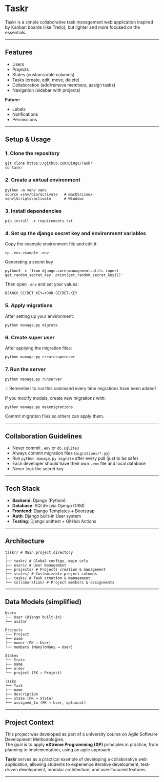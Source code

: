 # Taskr  

Taskr is a simple collaborative task management web application inspired by Kanban boards (like Trello), but lighter and more focused on the essentials.  

---

## Features  

- Users
- Projects  
- States (customizable columns)  
- Tasks (create, edit, move, delete)  
- Collaboration (add/remove members, assign tasks)  
- Navigation (sidebar with projects)  

**Future:**  
- Labels  
- Notifications  
- Permissions  

---

## Setup & Usage  

### 1. Clone the repository  

```
git clone https://github.com/Di0go/Taskr
cd taskr  
```

### 2. Create a virtual environment  
```
python -m venv venv  
source venv/bin/activate   # macOS/Linux  
venv\Scripts\activate      # Windows  
```

### 3. Install dependencies  
```
pip install -r requirements.txt  
```

### 4. Set up the django secret key and environment variables
Copy the example environment file and edit it:  
```
cp .env.example .env
```

Generating a secret key
```
python3 -c 'from django.core.management.utils import get_random_secret_key; print(get_random_secret_key())'
```

Then open `.env` and set your values:  
```
DJANGO_SECRET_KEY=YOUR-SECRET-KEY
```

### 5. Apply migrations  
After setting up your environment:  
```
python manage.py migrate
```

### 6. Create super user  
After applying the migration files:
```
python manage.py createsuperuser
```

### 7. Run the server
```
python manage.py runserver
```

💡 Remember to run this command every time migrations have been added!

If you modify models, create new migrations with:  
```
python manage.py makemigrations
```

Commit migration files so others can apply them.

---

## Collaboration Guidelines  

- Never commit `.env` or `db.sqlite3`  
- Always commit migration files (`migrations/*.py`)  
- Run `python manage.py migrate` after every pull (just to be safe)
- Each developer should have their own `.env` file and local database  
- Never leak the secret key

---

## Tech Stack  

- **Backend**: Django (Python)  
- **Database**: SQLite (via Django ORM)  
- **Frontend**: Django Templates + Bootstrap  
- **Auth**: Django built-in User system  
- **Testing**: Django unittest + GitHub Actions  

---

## Architecture  

```
taskr/ # Main project directory
│
├── taskr/ # Global configs, main urls
├── users/ # User management
├── projects/ # Projects creation & management
├── states/ # Customizable project columns
├── tasks/ # Task creation & management
└── collaboration/ # Project members & assignments
```

---

## Data Models (simplified)

```
Users
└── User (Django built-in)
└── avatar 

Projects
└── Project
├── name
├── owner (FK → User)
└── members (ManyToMany → User)

States
└── State
├── name
├── order
└── project (FK → Project)

Tasks
└── Task
├── name
├── description
├── state (FK → State)
└── assigned_to (FK → User, optional)
```

---

## Project Context  

This project was developed as part of a university course on Agile Software Development Methodologies.  
The goal is to apply **eXtreme Programming (XP)** principles in practice, from planning to implementation, using an agile approach.  

**Taskr** serves as a practical example of developing a collaborative web application, allowing students to experience iterative development, test-driven development, modular architecture, and user-focused features. 

---
